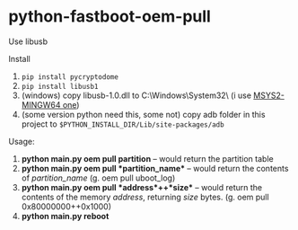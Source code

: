 # python-fastboot-oem-pull

Use libusb

Install

1. `pip install pycryptodome`
2. `pip install libusb1`
3. (windows) copy libusb-1.0.dll to C:\Windows\System32\ (i use [MSYS2-MINGW64 one](https://mirror.msys2.org/mingw/mingw64/mingw-w64-x86_64-libusb-1.0.27-1-any.pkg.tar.zst))
4. (some version python need this, some not) copy adb folder in this project to `$PYTHON_INSTALL_DIR/Lib/site-packages/adb`

Usage:

1. **python main.py oem pull partition** – would return the partition table
2. **python main.py oem pull \*partition_name\*** – would return the contents of *partition_name* (g. oem pull uboot_log)
3. **python main.py oem pull \*address\*++\*size\*** – would return the contents of the memory *address*, returning *size* bytes. (g. oem pull 0x80000000++0x1000)
4. **python main.py reboot**
